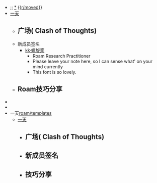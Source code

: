 - ;; [*](((-G0hKwSVW))) {{[r/moved](r/moved.md)}}
- [一天](一天.md)
    - 广场( Clash of Thoughts)
        - 
    - 新成员签名
        - [kk·螺旋桨](kk·螺旋桨.md)
            - Roam Research Practitioner
            - Please leave your note here, so I can sense what' on your mind currently
            - This font is so lovely.
    - Roam技巧分享
        - 
- 
- 
- 一天[roam/templates](roam/templates.md)
    - [一天](一天.md)
        - 广场( Clash of Thoughts)
            - 
        - 新成员签名
            - 
        - 技巧分享
            - 
